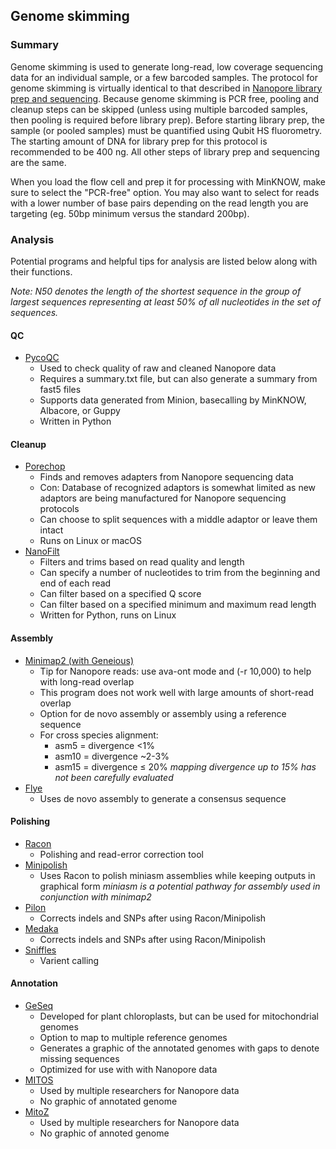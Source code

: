 ## Genome skimming

### Summary
Genome skimming is used to generate long-read, low coverage sequencing data for an individual sample, or a few barcoded samples. The protocol for genome skimming is virtually identical to that described in [Nanopore library prep and sequencing](Nanopore.md). Because genome skimming is PCR free, pooling and cleanup steps can be skipped (unless using multiple barcoded samples, then pooling is required before library prep). Before starting library prep, the sample (or pooled samples) must be quantified using Qubit HS fluorometry. The starting amount of DNA for library prep for this protocol is recommended to be 400 ng. All other steps of library prep and sequencing are the same.

When you load the flow cell and prep it for processing with MinKNOW, make sure to select the "PCR-free" option. You may also want to select for reads with a lower number of base pairs depending on the read length you are targeting (eg. 50bp minimum versus the standard 200bp).

### Analysis
Potential programs and helpful tips for analysis are listed below along with their functions.

*Note: N50 denotes the length of the shortest sequence in the group of largest sequences representing at least 50% of all nucleotides in the set of sequences.*
#### QC
- [PycoQC](https://github.com/a-slide/pycoQC)
    - Used to check quality of raw and cleaned Nanopore data
    - Requires a summary.txt file, but can also generate a summary from fast5 files
    - Supports data generated from Minion, basecalling by MinKNOW, Albacore, or Guppy
    - Written in Python
#### Cleanup
- [Porechop](https://github.com/rrwick/Porechop)
    - Finds and removes adapters from Nanopore sequencing data
    - Con: Database of recognized adaptors is somewhat limited as new adaptors are being manufactured for Nanopore sequencing protocols
    - Can choose to split sequences with a middle adaptor or leave them intact
    - Runs on Linux or macOS
- [NanoFilt](https://github.com/wdecoster/nanofilt)
    - Filters and trims based on read quality and length
    - Can specify a number of nucleotides to trim from the beginning and end of each read
    - Can filter based on a specified Q score
    - Can filter based on a specified minimum and maximum read length
    - Written for Python, runs on Linux
#### Assembly
- [Minimap2 (with Geneious)](https://github.com/lh3/minimap2?tab=readme-ov-file)
    - Tip for Nanopore reads: use ava-ont mode and (-r 10,000) to help with long-read overlap
    - This program does not work well with large amounts of short-read overlap
    - Option for de novo assembly or assembly using a reference sequence
    - For cross species alignment:
      - asm5 = divergence <1%
      - asm10 = divergence ~2-3%
      - asm15 = divergence ≤ 20% *mapping divergence up to 15% has not been carefully evaluated*
- [Flye](https://github.com/mikolmogorov/Flye)
    - Uses de novo assembly to generate a consensus sequence
#### Polishing
- [Racon](https://github.com/isovic/racon)
    - Polishing and read-error correction tool
- [Minipolish](https://github.com/rrwick/Minipolish)
    - Uses Racon to polish miniasm assemblies while keeping outputs in graphical form *miniasm is a potential pathway for assembly used in conjunction with minimap2*
- [Pilon](https://github.com/broadinstitute/pilon)
    - Corrects indels and SNPs after using Racon/Minipolish
- [Medaka](https://github.com/nanoporetech/medaka)
    - Corrects indels and SNPs after using Racon/Minipolish
- [Sniffles](https://github.com/fritzsedlazeck/Sniffles)
    - Varient calling
#### Annotation
- [GeSeq](https://chlorobox.mpimp-golm.mpg.de/geseq.html)
    - Developed for plant chloroplasts, but can be used for mitochondrial genomes
    - Option to map to multiple reference genomes
    - Generates a graphic of the annotated genomes with gaps to denote missing sequences
    - Optimized for use with with Nanopore data
- [MITOS](http://mitos.bioinf.uni-leipzig.de/)
    - Used by multiple researchers for Nanopore data
    - No graphic of annotated genome
- [MitoZ](https://github.com/linzhi2013/MitoZ)
    - Used by multiple researchers for Nanopore data
    - No graphic of annoted genome
